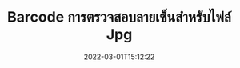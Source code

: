 ---
############################# Static ############################
layout: "auto-gen-signature"
date: 2022-03-01T15:12:22
draft: false
operation: Verify
signaturetype: Barcode
fileformat: Jpg
productName: .NET
lang: th
productCode: net
otherformats: pdf doc docx docm dot dotm dotx odt ott rtf xls xlsx xlsm xlsb csv ods ots xltx xltm ppt pptx pps ppsx odp otp potx potm pptm ppsm png jpg bmp gif tiff svg webp wmf
breadcrumb: Put Barcode signature on Jpg for C#

############################# Head ############################
head_title: "การตรวจสอบลายเซ็น Barcode สำหรับไฟล์ Jpg ผ่าน C#"
head_description: "ใช้โค้ด .NET เพียงไม่กี่บรรทัดเพื่อยืนยันเอกสาร Jpg และลายเซ็น Barcode"

############################# Header ############################
title: "Barcode การตรวจสอบลายเซ็นสำหรับไฟล์ Jpg"
description: "API สำหรับ .NET ให้โอกาสในการตรวจสอบลายเซ็น Barcode ที่เอกสาร Jpg การยืนยันลายเซ็นอิเล็กทรอนิกส์ภายในเอกสาร Jpg ของคุณอาจดำเนินการได้อย่างรวดเร็วและง่ายดาย"
bg_image: "https://cms.admin.containerize.com/templates/aspose/App_Themes/V3/images/bg/header1.png"
bg_overlay: false
button:
    enable: true

############################# SubMenu ############################
submenu:
    enable: true

    left:
        img_alt: "GroupDocs.Signature for .NET"
        image: "https://cms.admin.containerize.com/templates/groupdocs/images/product-logos/90x90-noborder/groupdocs-signature-net.png"
        product: "GroupDocs.Signature"
        platform: ".NET"



############################# About ############################
about:
    enable: true
    title: "ค้นพบคุณสมบัติ API ใหม่ของ GroupDocs.Signature for .NET"
    content: |
        [GroupDocs.Signature for .NET](https://products.groupdocs.com/signature/net/) API มีวิธีมากมายในการประมวลผลเอกสารรูปแบบต่างๆ โดยใช้ลายเซ็นอิเล็กทรอนิกส์ รองรับลายเซ็นดิจิทัลหลายประเภท เช่น ข้อความ รูปภาพ ใบรับรองดิจิทัล บาร์โค้ด คิวอาร์โค้ด แสตมป์ หรือเมตาดาต้า ลูกค้าสามารถเพิ่ม ลบ แก้ไข ตรวจสอบหรือค้นหาลายเซ็นดิจิทัลได้ที่ PDF, เอกสาร MS Word, สมุดงาน MS Excel, งานนำเสนอ MS PowerPoint, ไฟล์ Adobe Photoshop และรูปแบบภาพต่างๆ มีฟีเจอร์และการตั้งค่าเพิ่มเติมมากมายที่น่าอัศจรรย์
    

############################# Steps ############################
steps:
    enable: true
    title_left: "วิธีตรวจสอบลายเซ็น Barcode ในเอกสาร Jpg ของคุณ"
    content_left: |
        [GroupDocs.Signature for .NET](https://products.groupdocs.com/signature/net/) มีคุณลักษณะที่เป็นประโยชน์ เช่น การตรวจสอบลายเซ็น Barcode ที่วางไว้ในเอกสาร Jpg ใช้โอกาสนี้โดยไม่ต้องติดตั้งโค้ดเพิ่มเติม
        
        * ประการแรก สร้างอินสแตนซ์คลาส Signature ให้เป็นพาธพารามิเตอร์ Constructor ไปยังเอกสารที่ควรได้รับการตรวจสอบ
        * ประการที่สอง สร้างวัตถุ VerifyOptions ใหม่และตั้งค่าคุณสมบัติที่จำเป็นทั้งหมด
        * สุดท้าย เรียกใช้เมธอด Verify วัตถุของ Signature ผ่านอินสแตนซ์ VerifyOptions
        * จากนั้นประมวลผลผลการตรวจสอบ

    title_right: "ความต้องการของระบบ"
    content_right: |
        GroupDocs.Signature for .NET ได้รับการสนับสนุนบนแพลตฟอร์มและระบบปฏิบัติการหลักทั้งหมด ก่อนดำเนินการโค้ดด้านล่าง โปรดตรวจสอบให้แน่ใจว่าคุณได้ติดตั้งข้อกำหนดเบื้องต้นต่อไปนี้ไว้ในระบบของคุณแล้ว

        * ระบบปฏิบัติการ: Microsoft Windows, Linux, MacOS
        * สภาพแวดล้อมการพัฒนา: Microsoft Visual Studio, Xamarin, MonoDevelop
        * Frameworks: .NET Framework, .NET Standard, .NET Core, Mono
        * ดาวน์โหลด GroupDocs.Signature for .NET เวอร์ชันล่าสุดจาก [Nuget](https://www.nuget.org/packages/groupdocs.signature)
         
    code: |
        ```csharp    
        
        // Set up input Jpg file
        string filePath = "input.jpg";

        // Instantiate Signature for input file
        using (var signature = new GroupDocs.Signature.Signature(filePath))
        {
                //Provide verification options
                BarcodeVerifyOptions options = new BarcodeVerifyOptions()
                {
                    // process only specified page
                    PageNumber = 3,
                    AllPages = false,
                    // set up text match type
                    MatchType = TextMatchType.Contains,
                    // specify text pattern to search
                    Text = "Special signature",
                };

                // Verify document signatures
                VerificationResult result = signature.Verify(options);

                //process result
                if (result.IsValid)
                {
                    //..
                }
        }

        ```

############################# Demos ############################
demos:
    enable: true
    title: "การลงนามด้วยลายเซ็น Barcode การสาธิตสด"
    content: |
       เพิ่มลายเซ็นอิเล็กทรอนิกส์ต่างๆ ลงในไฟล์ Jpg โดยไปที่เว็บไซต์ [GroupDocs.Signature App](https://products.groupdocs.app/signature/family)          

############################# More Formats ############################
more_formats:
    enable: true
    title: "ตรวจสอบลายเซ็น Barcode อื่นๆ โดยใช้ C#"
    content: |
        "การตรวจสอบลายเซ็นอิเล็กทรอนิกส์ที่อยู่ในเอกสารต่างๆ ตรวจสอบคุณภาพของลายเซ็นในรูปแบบไฟล์ยอดนิยมดังที่แสดงด้านล่าง"
    format: 
       
       
back_to_top:
    enable: true
---